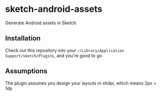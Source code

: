 # sketch-android-assets

Generate Android assets in Sketch.

## Installation

Check out this repository into your `~/Library/Application Support/sketch/Plugins`, and you're good to go

## Assumptions

The plugin assumes you design your layouts in xhdpi, which means 2px = 1dp
